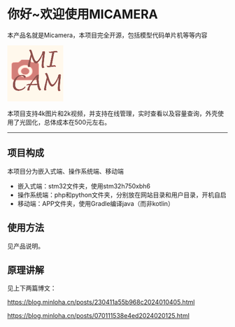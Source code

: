 # 你好~欢迎使用MICAMERA

本产品名就是Micamera，本项目完全开源，包括模型代码单片机等等内容

![logo](img/logo.jpg)

本项目支持4k图片和2k视频，并支持在线管理，实时查看以及容量查询，外壳使用了光固化，总体成本在500元左右。

---

## 项目构成

本项目分为嵌入式端、操作系统端、移动端

- 嵌入式端：stm32文件夹，使用stm32h750xbh6
- 操作系统端：php和python文件夹，分别放在网站目录和用户目录，开机自启
- 移动端：APP文件夹，使用Gradle编译java（而非kotlin）

## 使用方法

见产品说明。

## 原理讲解

见上下两篇博文：

https://blog.minloha.cn/posts/230411a55b968c2024010405.html

https://blog.minloha.cn/posts/070111538e4ed2024020125.html